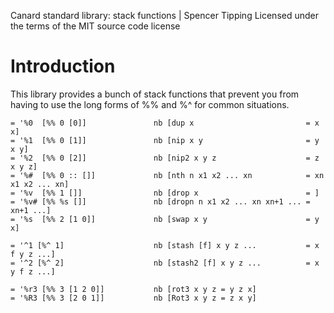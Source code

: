 Canard standard library: stack functions | Spencer Tipping
Licensed under the terms of the MIT source code license

# Introduction

This library provides a bunch of stack functions that prevent you from having to use the long forms of %% and %^ for common situations.

    = '%0  [%% 0 [0]]               nb [dup x                         = x x]
    = '%1  [%% 0 [1]]               nb [nip x y                       = y x y]
    = '%2  [%% 0 [2]]               nb [nip2 x y z                    = z x y z]
    = '%#  [%% 0 :: []]             nb [nth n x1 x2 ... xn            = xn x1 x2 ... xn]
    = '%v  [%% 1 []]                nb [drop x                        = ]
    = '%v# [%% %s []]               nb [dropn n x1 x2 ... xn xn+1 ... = xn+1 ...]
    = '%s  [%% 2 [1 0]]             nb [swap x y                      = y x]

    = '^1 [%^ 1]                    nb [stash [f] x y z ...           = x f y z ...]
    = '^2 [%^ 2]                    nb [stash2 [f] x y z ...          = x y f z ...]

    = '%r3 [%% 3 [1 2 0]]           nb [rot3 x y z = y z x]
    = '%R3 [%% 3 [2 0 1]]           nb [Rot3 x y z = z x y]